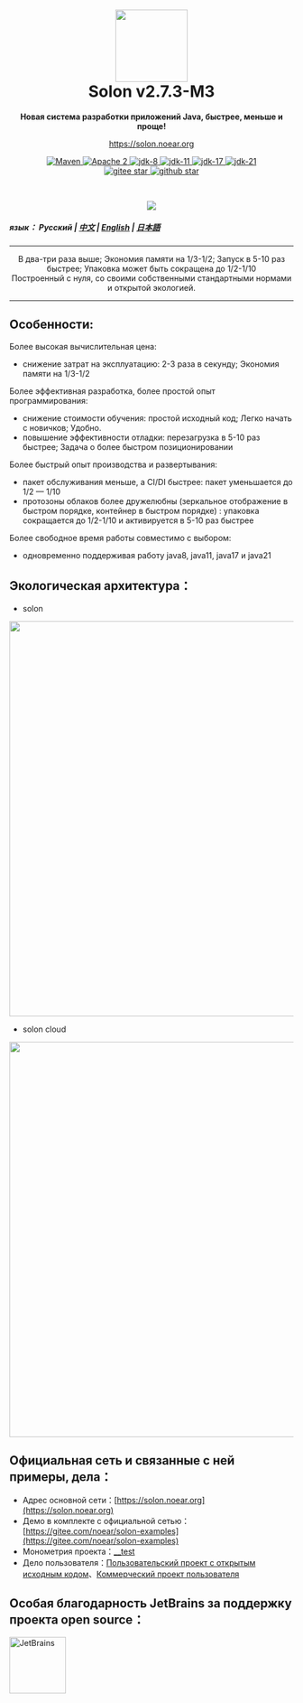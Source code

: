 <h1 align="center" style="text-align:center;">
<img src="solon_icon.png" width="128" />
<br />
Solon v2.7.3-M3
</h1>
<p align="center">
	<strong>Новая система разработки приложений Java, быстрее, меньше и проще!</strong>
</p>
<p align="center">
	<a href="https://solon.noear.org/">https://solon.noear.org</a>
</p>

<p align="center">
    <a target="_blank" href="https://central.sonatype.com/search?q=org.noear%3Asolon-parent">
        <img src="https://img.shields.io/maven-central/v/org.noear/solon.svg?label=Maven%20Central" alt="Maven" />
    </a>
    <a target="_blank" href="LICENSE">
		<img src="https://img.shields.io/:License-Apache2-blue.svg" alt="Apache 2" />
	</a>
    <a target="_blank" href="https://www.oracle.com/java/technologies/javase/javase-jdk8-downloads.html">
		<img src="https://img.shields.io/badge/JDK-8-green.svg" alt="jdk-8" />
	</a>
    <a target="_blank" href="https://www.oracle.com/java/technologies/javase/jdk11-archive-downloads.html">
		<img src="https://img.shields.io/badge/JDK-11-green.svg" alt="jdk-11" />
	</a>
    <a target="_blank" href="https://www.oracle.com/java/technologies/javase/jdk17-archive-downloads.html">
		<img src="https://img.shields.io/badge/JDK-17-green.svg" alt="jdk-17" />
	</a>
    <a target="_blank" href="https://www.oracle.com/java/technologies/javase/jdk21-archive-downloads.html">
		<img src="https://img.shields.io/badge/JDK-21-green.svg" alt="jdk-21" />
	</a>
    <br />
    <a target="_blank" href='https://gitee.com/noear/solon/stargazers'>
		<img src='https://gitee.com/noear/solon/badge/star.svg' alt='gitee star'/>
	</a>
    <a target="_blank" href='https://github.com/noear/solon/stargazers'>
		<img src="https://img.shields.io/github/stars/noear/solon.svg?logo=github" alt="github star"/>
	</a>
</p>

<br/>
<p align="center">
	<a href="https://jq.qq.com/?_wv=1027&k=kjB5JNiC">
	<img src="https://img.shields.io/badge/QQ交流群-22200020-orange"/></a>
</p>

##### язык： Русский | [中文](README_CN.md)  | [English](README_EN.md) | [日本語](README_JP.md)

<hr />

<p align="center">
В два-три раза выше; Экономия памяти на 1/3-1/2; Запуск в 5-10 раз быстрее; Упаковка может быть сокращена до 1/2-1/10
<br/>
Построенный с нуля, со своими собственными стандартными нормами и открытой экологией.
</p>
<hr />

## Особенности:

Более высокая вычислительная цена:
* снижение затрат на эксплуатацию: 2-3 раза в секунду; Экономия памяти на 1/3-1/2

Более эффективная разработка, более простой опыт программирования:
* снижение стоимости обучения: простой исходный код; Легко начать с новичков; Удобно.
* повышение эффективности отладки: перезагрузка в 5-10 раз быстрее; Задача о более быстром позиционировании

Более быстрый опыт производства и развертывания:
* пакет обслуживания меньше, а CI/DI быстрее: пакет уменьшается до 1/2 — 1/10
* протозоны облаков более дружелюбны (зеркальное отображение в быстром порядке, контейнер в быстром порядке) : упаковка сокращается до 1/2-1/10 и активируется в 5-10 раз быстрее

Более свободное время работы совместимо с выбором:
* одновременно поддерживая работу java8, java11, java17 и java21


## Экологическая архитектура：

* solon

<img src="solon_schema.png" width="700" />

* solon cloud

<img src="solon_cloud_schema.png" width="700" />

## Официальная сеть и связанные с ней примеры, дела：

* Адрес основной сети：[https://solon.noear.org](https://solon.noear.org)
* Демо в комплекте с официальной сетью：[https://gitee.com/noear/solon-examples](https://gitee.com/noear/solon-examples)
* Монометрия проекта：[__test](./__test/) 
* Дело пользователя：[Пользовательский проект с открытым исходным кодом](https://solon.noear.org/article/555)、[Коммерческий проект пользователя](https://solon.noear.org/article/cases)


## Особая благодарность JetBrains за поддержку проекта open source：

<a href="https://jb.gg/OpenSourceSupport">
  <img src="https://user-images.githubusercontent.com/8643542/160519107-199319dc-e1cf-4079-94b7-01b6b8d23aa6.png" align="left" height="100" width="100"  alt="JetBrains">
</a>


